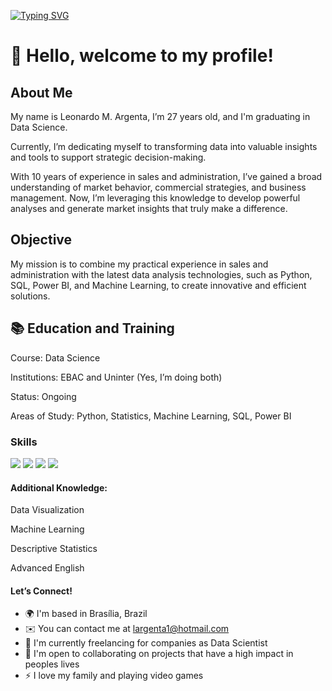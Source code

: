 
[![Typing SVG](https://readme-typing-svg.herokuapp.com/?color=48a9c5&size=35&center=true&vCenter=true&width=1000&lines=HELLO,+My+name+is+Leonardo+Argenta;I'm+27+years+old;Data+Scientist;Be+Welcome!+:%29)](https://git.io/typing-svg)


# 👋 Hello, welcome to my profile!

## About Me

My name is Leonardo M. Argenta, I’m 27 years old, and I'm graduating in Data Science. 

Currently, I’m dedicating myself to transforming data into valuable insights and tools to support strategic decision-making.

With 10 years of experience in sales and administration, I’ve gained a broad understanding of market behavior, commercial strategies, and business management. Now, I’m leveraging this knowledge to develop powerful analyses and generate market insights that truly make a difference.

## Objective

My mission is to combine my practical experience in sales and administration with the latest data analysis technologies, such as Python, SQL, Power BI, and Machine Learning, to create innovative and efficient solutions.

## 📚 Education and Training
Course: Data Science

Institutions: EBAC and Uninter (Yes, I’m doing both)

Status: Ongoing

Areas of Study: Python, Statistics, Machine Learning, SQL, Power BI

### Skills

<div align="left">
  
  <img src="https://img.shields.io/badge/Python-FFD43B?style=for-the-badge&logo=python&logoColor=blue"  />
  <img src="https://img.shields.io/badge/R-276DC3?style=for-the-badge&logo=r&logoColor=white"    />
  <img src="https://img.shields.io/badge/PowerBI-F2C811?style=for-the-badge&logo=Power%20BI&logoColor=white"    />
  <img src="https://img.shields.io/badge/MySQL-005C84?style=for-the-badge&logo=mysql&logoColor=white"    />

#### Additional Knowledge:

Data Visualization

Machine Learning

Descriptive Statistics

Advanced English


#### Let’s Connect! 

* 🌍  I'm based in Brasília, Brazil
* ✉️  You can contact me at [largenta1@hotmail.com](mailto:largenta1@hotmail.com)
* 🚀  I'm currently freelancing for companies as Data Scientist 
* 🤝  I'm open to collaborating on projects that have a high impact in peoples lives
* ⚡  I love my family and playing video games 


  








          
 

 
